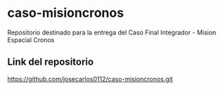 # caso-misioncronos
Repositorio destinado para la entrega del Caso Final Integrador - Mision Espacial Cronos

## Link del repositorio
https://github.com/josecarlos0112/caso-misioncronos.git

